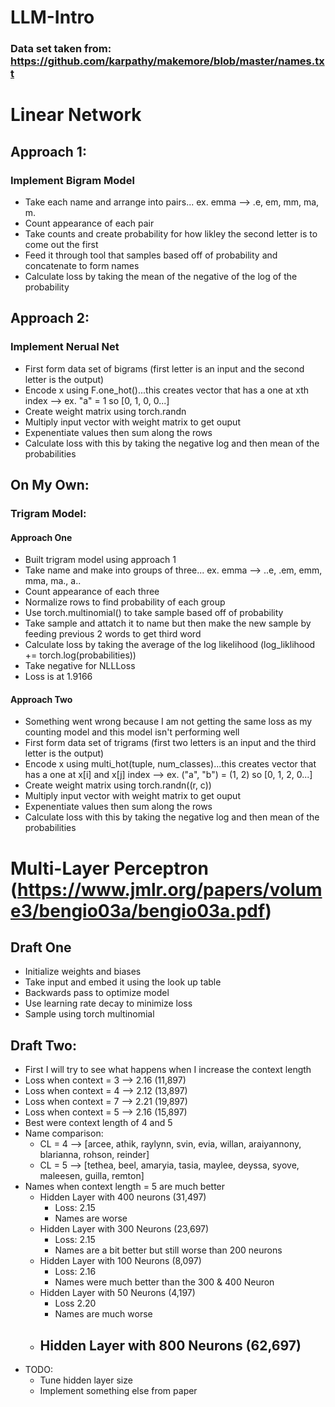 # LLM-Intro

### Data set taken from: https://github.com/karpathy/makemore/blob/master/names.txt 

# Linear Network
## Approach 1:
### Implement Bigram Model 
- Take each name and arrange into pairs... ex. emma --> .e, em, mm, ma, m.
- Count appearance of each pair
- Take counts and create probability for how likley the second letter is to come out the first
- Feed it through tool that samples based off of probability and concatenate to form names
- Calculate loss by taking the mean of the negative of the log of the probability 

## Approach 2:
### Implement Nerual Net
- First form data set of bigrams (first letter is an input and the second letter is the output)
- Encode x using F.one_hot()...this creates vector that has a one at xth index  --> ex. "a" = 1 so [0, 1, 0, 0...]
- Create weight matrix using torch.randn 
- Multiply input vector with weight matrix to get ouput
- Expenentiate values then sum along the rows 
- Calculate loss with this by taking the negative log and then mean of the probabilities


## On My Own:
### Trigram Model:
#### Approach One 
-  Built trigram model using approach 1
-  Take name and make into groups of three... ex. emma --> ..e, .em, emm, mma, ma., a..
-  Count appearance of each three
-  Normalize rows to find probability of each group
-  Use torch.multinomial() to take sample based off of probability
-  Take sample and attatch it to name but then make the new sample by feeding previous 2 words to get third word
-  Calculate loss by taking the average of the log likelihood (log_liklihood += torch.log(probabilities))
-  Take negative for NLLLoss
-  Loss is at 1.9166

#### Approach Two
- Something went wrong because I am not getting the same loss as my counting model and this model isn't performing well
- First form data set of trigrams (first two letters is an input and the third letter is the output)
- Encode x using multi_hot(tuple, num_classes)...this creates vector that has a one at x[i] and x[j] index  --> ex. ("a", "b") = (1, 2) so [0, 1, 2, 0...]
- Create weight matrix using torch.randn((r, c)) 
- Multiply input vector with weight matrix to get ouput
- Expenentiate values then sum along the rows 
- Calculate loss with this by taking the negative log and then mean of the probabilities

# Multi-Layer Perceptron (https://www.jmlr.org/papers/volume3/bengio03a/bengio03a.pdf)
## Draft One
- Initialize weights and biases
- Take input and embed it using the look up table 
- Backwards pass to optimize model
- Use learning rate decay to minimize loss
- Sample using torch multinomial

## Draft Two:
- First I will try to see what happens when I increase the context length
- Loss when context = 3 --> 2.16 (11,897)
- Loss when context = 4 --> 2.12 (13,897)
- Loss when context = 7 --> 2.21 (19,897)
- Loss when context = 5 --> 2.16 (15,897)
- Best were context length of 4 and 5
- Name comparison: 
    - CL = 4 --> [arcee, athik, raylynn, svin, evia, willan, araiyannony, blarianna, rohson, reinder]
    - CL = 5 --> [tethea, beel, amaryia, tasia, maylee, deyssa, syove, maleesen, guilla, remton]
- Names when context length = 5 are much better 
    - Hidden Layer with 400 neurons (31,497)
        - Loss: 2.15 
        - Names are worse
    - Hidden Layer with 300 Neurons (23,697)
        - Loss: 2.15
        - Names are a bit better but still worse than 200 neurons
    - Hidden Layer with 100 Neurons (8,097)
        - Loss: 2.16
        - Names were much better than the 300 & 400 Neuron 
    - Hidden Layer with 50 Neurons (4,197)
        - Loss 2.20
        - Names are much worse
    - Hidden Layer with 800 Neurons (62,697)
        - 
- TODO:
    - Tune hidden layer size
    - Implement something else from paper

